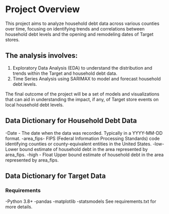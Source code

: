 # Project Overview
This project aims to analyze household debt data across various counties over time, focusing on identifying trends and correlations between household debt levels and the opening and remodeling dates of Target stores.

## The analysis involves:

1. Exploratory Data Analysis (EDA) to understand the distribution and trends within the Target and household debt data.
2. Time Series Analysis using SARIMAX to model and forecast household debt levels.

The final outcome of the project will be a set of models and visualizations that can aid in understanding the impact, if any, of Target store events on local household debt levels.


## Data Dictionary for Household Debt Data

-Date -	The date when the data was recorded. Typically in a YYYY-MM-DD format.
-area_fips-	FIPS (Federal Information Processing Standards) code identifying counties or county-equivalent entities in the United States.
-low- Lower bound estimate of household debt in the area represented by area_fips.
-high - 	Float	Upper bound estimate of household debt in the area represented by area_fips.

## Data Dictionary for Target Data 





### Requirements
-Python 3.8+
-pandas
-matplotlib
-statsmodels
See requirements.txt for more details.

